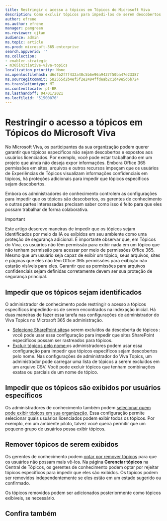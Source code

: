 ```yaml
---
title: Restringir o acesso a tópicos em Tópicos do Microsoft Viva
description: Como excluir tópicos para impedi-los de serem descobertos.
author: efrene
ms.author: efrene
manager: pamgreen
ms.reviewer: cjtan
audience: admin
ms.topic: article
ms.prod: microsoft-365-enterprise
search.appverid: ''
ms.collection:
- enabler-strategic
- m365initiative-viva-topics
localization_priority: None
ms.openlocfilehash: d6dfb2f7f432a40c5b6e96a9437f50ba47e23387
ms.sourcegitcommit: 582555d2b4ef5f2e2494ffdeab2c1d49e5d6b724
ms.translationtype: MT
ms.contentlocale: pt-BR
ms.lasthandoff: 04/01/2021
ms.locfileid: "51500876"
---
```

# <a name="restrict-access-to-topics-in-microsoft-viva-topics"></a>Restringir o acesso a tópicos em Tópicos do Microsoft Viva

No Microsoft Viva, os participantes da sua organização podem querer garantir que tópicos específicos não sejam descobertos e expostos aos usuários licenciados. Por exemplo, você pode estar trabalhando em um projeto que ainda não deseja expor informações. Embora Office 365 permissões em sites, arquivos e outros recursos impeçam que os usuários de Experiências de Tópicos visualizam informações confidenciais em tópicos, há proteções adicionais para impedir que tópicos específicos sejam descobertos.

Embora os administradores de conhecimento controlem as configurações para impedir que os tópicos são descobertos, os gerentes de conhecimento e outras partes interessadas precisam saber como isso é feito para que eles possam trabalhar de forma colaborativa.

> [!Important] 
> Este artigo descreve maneiras de impedir que os tópicos sejam identificados por meio da IA ou exibidos em seu ambiente como uma proteção de segurança adicional. É importante observar que, em Tópicos do Viva, os usuários não têm permissão para exibir nada em um tópico que não tenham permissão para acessar por meio de permissões Office 365. Mesmo que um usuário seja capaz de exibir um tópico, seus arquivos, sites e páginas que eles não têm Office 365 permissões para exibição não estarão visíveis para eles. Garantir que as permissões para arquivos confidenciais sejam definidas corretamente devem ser sua proteção de segurança principal.

## <a name="prevent-topics-from-being-identified"></a>Impedir que os tópicos sejam identificados

O administrador de conhecimento pode restringir o acesso a tópicos específicos impedindo-os de serem encontrados na indexação inicial. Há duas maneiras de fazer essa tarefa nas configurações de administrador do Viva Topics no Microsoft 365 de administração.
 
- [Selecione SharePoint sites](./topic-experiences-discovery.md#select-sharepoint-topic-sources)a serem excluídos da descoberta de tópicos : você pode usar essa configuração para impedir que sites SharePoint específicos possam ser rastreados para tópicos.
- [Excluir tópicos pelo nome:](./topic-experiences-discovery.md#exclude-topics-by-name)os administradores podem usar essa configuração para impedir que tópicos específicos sejam descobertos pelo nome. Nas configurações de administrador do Viva Topics, um administrador pode carregar uma lista de tópicos a serem excluídos em um arquivo CSV. Você pode excluir tópicos que tenham combinações exatas ou parciais de um nome de tópico.

## <a name="prevent-topics-from-being-viewed-by-specific-users"></a>Impedir que os tópicos são exibidos por usuários específicos

Os administradores de conhecimento também podem [selecionar quem pode exibir tópicos em sua organização.](./topic-experiences-knowledge-rules.md) Essa configuração permite selecionar quais usuários licenciados podem exibir todos os tópicos. Por exemplo, em um ambiente piloto, talvez você queira permitir que um pequeno grupo de usuários possa exibir tópicos.

## <a name="remove-topics-from-being-viewed"></a>Remover tópicos de serem exibidos

Os gerentes de conhecimento podem [optar por remover tópicos](./manage-topics.md) para que os usuários não possam mais vê-los. Na página **Gerenciar tópicos** na Central de Tópicos, os gerentes de conhecimento podem optar por rejeitar tópicos específicos para impedir que eles são exibidos. Os tópicos podem ser removidos independentemente se eles estão em um estado sugerido ou confirmado.

Os tópicos removidos podem ser adicionados posteriormente como tópicos exibiveis, se necessário. 


## <a name="see-also"></a>Confira também



